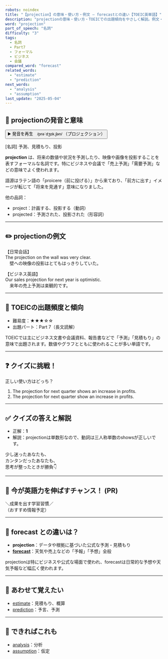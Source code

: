 ```yaml
---
robots: noindex
title: "【projection】の意味・使い方・例文 ― forecastとの違い【TOEIC英単語】"
description: "projectionの意味・使い方・TOEICでの出題傾向をやさしく解説。例文・クイズ付きでforecastとの違いもわかりやすく学べます。"
word: "projection"
part_of_speech: "名詞"
difficulty: "3"
tags:
  - 名詞
  - Part7
  - フォーマル
  - ビジネス
  - 会議
compared_word: "forecast"
related_words:
  - "estimate"
  - "prediction"
next_words:
  - "analysis"
  - "assumption"
last_update: "2025-05-04"
---
```


## 🔰 projectionの発音と意味

<button class="play-audio" onclick="playTTS('projection')">
  <span class="play-audio-main">
    ▶️ 発音を再生　/prəˈdʒɛk.ʃən/
  </span>
  <span class="play-audio-sub">
    （プロジェクション）
  </span>
</button>

[名詞] 予測、見積もり、投影

**projection** は、将来の数値や状況を予測したり、映像や画像を投影することを表すフォーマルな名詞です。特にビジネスや会議で「売上予測」「需要予測」などの意味でよく使われます。

語源はラテン語の「proicere（前に投げる）」から来ており、「前方に出す」イメージが転じて「将来を見通す」意味になりました。

他の品詞：  
- project：計画する、投影する（動詞）
- projected：予測された、投影された（形容詞）

---

## ✏️ projectionの例文

【日常会話】  
The projection on the wall was very clear.  
　壁への映像の投影はとてもはっきりしていた。

【ビジネス英語】  
Our sales projection for next year is optimistic.  
　来年の売上予測は楽観的です。

---

## 🎯 TOEICの出題頻度と傾向

- 難易度：★★★☆☆
- 出題パート：Part 7（長文読解）

TOEICでは主にビジネス文書や会議資料、報告書などで「予測」「見積もり」の意味で出題されます。数値やグラフとともに使われることが多い単語です。

---

## ❓ クイズに挑戦！

正しい使い方はどっち？

1. The projection for next quarter shows an increase in profits.  
2. The projection for next quarter show an increase in profits.

---

## ✅ クイズの答えと解説

- 正解：**1**
- 解説：projectionは単数形なので、動詞は三人称単数のshowsが正しいです。

少し迷ったあなたも、  
カンタンだったあなたも、  
思考が整ったときが勝負👇️

---

## 🚀 今が英語力を伸ばすチャンス！ (PR)

<div class="info-center">
＼成果を出す学習習慣／<br>  
（おすすめ情報予定）
</div>

---

## 🤔  forecast との違いは？

- **projection**：データや根拠に基づいた公式な予測・見積もり
- **[forecast](/word/forecast/)**：天気や売上などの「予報」「予想」全般

projectionは特にビジネスや公式な場面で使われ、forecastは日常的な予想や天気予報など幅広く使われます。

---

## 🧩 あわせて覚えたい

- [estimate](/word/estimate/)：見積もり、概算
- [prediction](/word/prediction/)：予言、予測

---

## 📖 できればこれも

- [analysis](/word/analysis/)：分析
- [assumption](/word/assumption/)：仮定

<!-- cvid: aid33_bid26 -->
